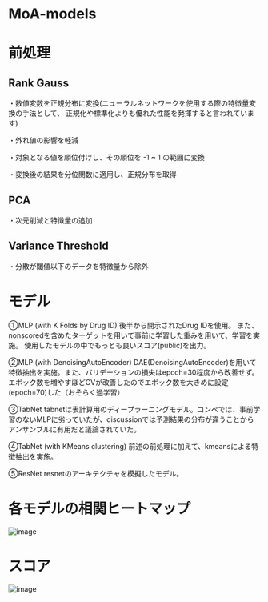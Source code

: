 # MoA-models

# 前処理
## Rank Gauss
・数値変数を正規分布に変換(ニューラルネットワークを使用する際の特徴量変換の手法として、 正規化や標準化よりも優れた性能を発揮すると言われています)

・外れ値の影響を軽減

・対象となる値を順位付けし、その順位を -1 ~ 1 の範囲に変換

・変換後の結果を分位関数に適用し、正規分布を取得

## PCA
・次元削減と特徴量の追加

## Variance Threshold
・分散が閾値以下のデータを特徴量から除外

# モデル
①MLP (with K Folds by Drug ID)
後半から開示されたDrug IDを使用。
また、nonscoredを含めたターゲットを用いて事前に学習した重みを用いて、学習を実施。
使用したモデルの中でもっとも良いスコア(public)を出力。

②MLP (with DenoisingAutoEncoder)
DAE(DenoisingAutoEncoder)を用いて特徴抽出を実施。また、バリデーションの損失はepoch=30程度から改善せず。
エポック数を増やすほどCVが改善したのでエポック数を大きめに設定(epoch=70)した（おそらく過学習）

③TabNet
tabnetは表計算用のディープラーニングモデル。コンペでは、事前学習のないMLPに劣っていたが、discussionでは予測結果の分布が違うことからアンサンブルに有用だと議論されていた。

④TabNet (with KMeans clustering)
前述の前処理に加えて、kmeansによる特徴抽出を実施。

⑤ResNet
resnetのアーキテクチャを模擬したモデル。

# 各モデルの相関ヒートマップ
![image](https://user-images.githubusercontent.com/90243284/163803564-4b59c26b-3c63-4846-9e70-205208011f80.png)

# スコア
![image](https://user-images.githubusercontent.com/90243284/163803640-2652e048-faec-439d-bbed-246a4812ead9.png)

